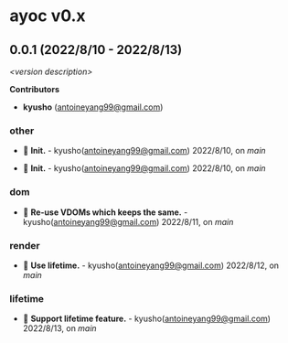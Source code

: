 # ayoc v0.x

## 0.0.1 (2022/8/10 - 2022/8/13)

_\<version description\>_

**Contributors**

- **kyusho** (antoineyang99@gmail.com)

### other

+ 🌱 **Init.** - kyusho(antoineyang99@gmail.com) 2022/8/10, on _main_

+ 🌱 **Init.** - kyusho(antoineyang99@gmail.com) 2022/8/10, on _main_


### dom

+ 🌱 **Re-use VDOMs which keeps the same.** - kyusho(antoineyang99@gmail.com) 2022/8/11, on _main_


### render

+ 🌱 **Use lifetime.** - kyusho(antoineyang99@gmail.com) 2022/8/12, on _main_


### lifetime

+ 🌱 **Support lifetime feature.** - kyusho(antoineyang99@gmail.com) 2022/8/13, on _main_


